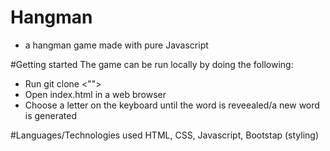 # Hangman
- a hangman game made with pure Javascript 

#Getting started 
The game can be run locally by doing the following: 
- Run git clone <"<repo url>">
- Open index.html in a web browser
- Choose a letter on the keyboard until the word is reveealed/a new word is generated


#Languages/Technologies used 
HTML,
CSS,
Javascript,
Bootstap (styling)


